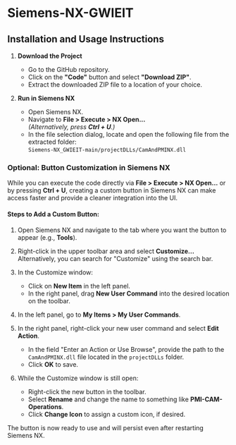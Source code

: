 # Siemens-NX-GWIEIT

## Installation and Usage Instructions

1. **Download the Project**  
   - Go to the GitHub repository.  
   - Click on the **"Code"** button and select **"Download ZIP"**.  
   - Extract the downloaded ZIP file to a location of your choice.

2. **Run in Siemens NX**  
   - Open Siemens NX.  
   - Navigate to **File > Execute > NX Open...**  
     *(Alternatively, press **Ctrl + U**.)*
   - In the file selection dialog, locate and open the following file from the extracted folder:  
     `Siemens-NX_GWIEIT-main/projectDLLs/CamAndPMINX.dll`  

### Optional: Button Customization in Siemens NX

While you can execute the code directly via **File > Execute > NX Open...** or by pressing **Ctrl + U**, creating a custom button in Siemens NX can make access faster and provide a cleaner integration into the UI.

#### Steps to Add a Custom Button:

1. Open Siemens NX and navigate to the tab where you want the button to appear (e.g., **Tools**).
2. Right-click in the upper toolbar area and select **Customize...**
   Alternatively, you can search for "Customize" using the search bar.
3. In the Customize window:

   * Click on **New Item** in the left panel.
   * In the right panel, drag **New User Command** into the desired location on the toolbar.
4. In the left panel, go to **My Items > My User Commands**.
5. In the right panel, right-click your new user command and select **Edit Action**.

   * In the field "Enter an Action or Use Browse", provide the path to the `CamAndPMINX.dll` file located in the `projectDLLs` folder.
   * Click **OK** to save.
6. While the Customize window is still open:

   * Right-click the new button in the toolbar.
   * Select **Rename** and change the name to something like **PMI-CAM-Operations**.
   * Click **Change Icon** to assign a custom icon, if desired.

The button is now ready to use and will persist even after restarting Siemens NX.
